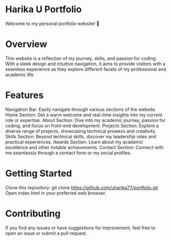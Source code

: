 # Harika U Portfolio

Welcome to my personal portfolio website! 🚀

# Overview

This website is a reflection of my journey, skills, and passion for coding. With a sleek design and intuitive navigation, it aims to provide visitors with a seamless experience as they explore different facets of my professional and academic life.

# Features

Navigation Bar: Easily navigate through various sections of the website.
Home Section: Get a warm welcome and real-time insights into my current role or expertise.
About Section: Dive into my academic journey, passion for coding, and focus on front-end development.
Projects Section: Explore a diverse range of projects, showcasing technical prowess and creativity.
Skills Section: Beyond technical skills, discover my leadership roles and practical experiences.
Awards Section: Learn about my academic excellence and other notable achievements.
Contact Section: Connect with me seamlessly through a contact form or my social profiles.

# Getting Started

Clone this repository: git clone https://github.com/uharika77/portfolio.git
Open index.html in your preferred web browser.

# Contributing

If you find any issues or have suggestions for improvement, feel free to open an issue or submit a pull request.
